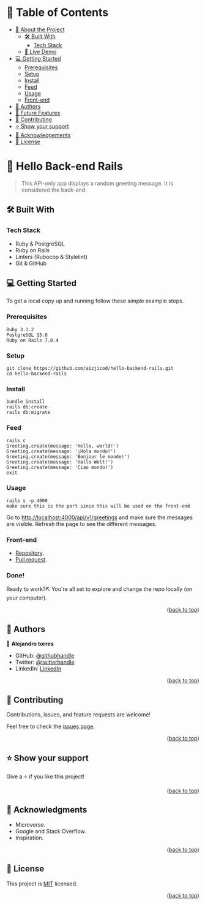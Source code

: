 <a name="readme-top"></a>

# 📗 Table of Contents

- [📖 About the Project](#about-project)
  - [🛠 Built With](#built-with)
    - [Tech Stack](#tech-stack)
  - [🚀 Live Demo](#live-demo)
- [💻 Getting Started](#getting-started)
  - [Prerequisites](#prerequisites)
  - [Setup](#setup)
  - [Install](#install)
  - [Feed](#feed)
  - [Usage](#usage)
  - [Front-end](#front-end)
- [👥 Authors](#authors)
- [🔭 Future Features](#future-features)
- [🤝 Contributing](#contributing)
- [⭐️ Show your support](#support)
- [🙏 Acknowledgements](#acknowledgements)
- [📝 License](#license)

# 📖 Hello Back-end Rails <a name="about-project"></a>

> This API-only app displays a random greeting message. It is considered the back-end.

## 🛠 Built With <a name="built-with"></a>

### Tech Stack <a name="tech-stack"></a>

- Ruby & PostgreSQL
- Ruby on Rails
- Linters (Rubocop & Stylelint)
- Git & GitHub

## 💻 Getting Started <a name="getting-started"></a>

To get a local copy up and running follow these simple example steps.

### Prerequisites

    Ruby 3.1.2
    PostgreSQL 15.0
    Ruby on Rails 7.0.4

### Setup

    git clone https://github.com/aizjicod/hello-backend-rails.git
    cd hello-backend-rails

### Install

    bundle install
    rails db:create
    rails db:migrate

### Feed

    rails c
    Greeting.create(message: 'Hello, world!')
    Greeting.create(message: '¡Hola mundo!')
    Greeting.create(message: 'Bonjour le monde!')
    Greeting.create(message: 'Hallo Welt!')
    Greeting.create(message: 'Ciao mondo!')
    exit

### Usage

    rails s -p 4000
    make sure this is the port since this will be used on the front-end

Go to [http://localhost:4000/api/v1/greetings](http://localhost:4000/api/v1/greetings) and make sure the messages are visible. Refresh the page to see the different messages.

### Front-end

- [Repository](https://github.com/aizjicod/hello-react-rails-frontend).
- [Pull request](https://github.com/aizjicod/hello-react-rails-frontend/pull/1).
### Done!

Ready to work?⛏️ You're all set to explore and change the repo locally (on your computer).

<p align="right">(<a href="#readme-top">back to top</a>)</p>

## 👥 Authors <a name="authors"></a>

👤 **Alejandro torres**

- GitHub: [@githubhandle](https://github.com/aizjicod)
- Twitter: [@twitterhandle](https://twitter.com/aizijijr)
- LinkedIn: [LinkedIn](https://www.linkedin.com/in/aiziji/)


<p align="right">(<a href="#readme-top">back to top</a>)</p>

## 🤝 Contributing <a name="contributing"></a>

Contributions, issues, and feature requests are welcome!

Feel free to check the [issues page](../../issues/).

<p align="right">(<a href="#readme-top">back to top</a>)</p>

## ⭐️ Show your support <a name="support"></a>

Give a ⭐️ if you like this project!

<p align="right">(<a href="#readme-top">back to top</a>)</p>

## 🙏 Acknowledgments <a name="acknowledgements"></a>

- Microverse.
- Google and Stack Overflow.
- Inspiration.

<p align="right">(<a href="#readme-top">back to top</a>)</p>

## 📝 License <a name="license"></a>

This project is [MIT](./MIT.md) licensed.

<p align="right">(<a href="#readme-top">back to top</a>)</p>

